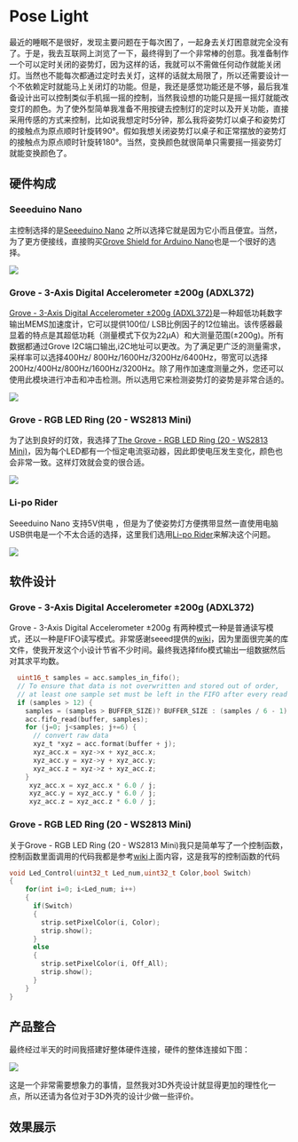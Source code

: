 # Pose Light

最近的睡眠不是很好，发现主要问题在于每次困了，一起身去关灯困意就完全没有了。于是，我去互联网上浏览了一下，最终得到了一个非常棒的创意。我准备制作一个可以定时关闭的姿势灯，因为这样的话，我就可以不需做任何动作就能关闭灯。当然也不能每次都通过定时去关灯，这样的话就太局限了，所以还需要设计一个不依赖定时就能马上关闭灯的功能。但是，我还是感觉功能还是不够，最后我准备设计出可以控制类似手机摇一摇的控制，当然我设想的功能只是摇一摇灯就能改变灯的颜色。为了使外型简单我准备不用按键去控制灯的定时以及开关功能，直接采用传感的方式来控制，比如说我想定时5分钟，那么我将姿势灯以桌子和姿势灯的接触点为原点顺时针旋转90°。假如我想关闭姿势灯以桌子和正常摆放的姿势灯的接触点为原点顺时针旋转180°。当然，变换颜色就很简单只需要摇一摇姿势灯就能变换颜色了。

## 硬件构成

### Seeeduino Nano

主控制选择的是[Seeeduino Nano](https://www.seeedstudio.com/Seeeduino-Nano-p-4111.html) 之所以选择它就是因为它小而且便宜。当然，为了更方便接线，直接购买[Grove Shield for Arduino Nano](https://www.seeedstudio.com/Grove-Shield-for-Arduino-Nano-p-4112.html)也是一个很好的选择。

![](https://github.com/hansonCc/Arduino/raw/master/pose_light/DOC/Grove%20Shield%20for%20Arduino%20Nano.png)

### Grove - 3-Axis Digital Accelerometer ±200g (ADXL372)

[Grove - 3-Axis Digital Accelerometer ±200g (ADXL372)](https://www.seeedstudio.com/Grove-3-Axis-Digital-Accelerometer-200g-ADXL372-p-4003.html)是一种超低功耗数字输出MEMS加速度计，它可以提供100位/ LSB比例因子的12位输出。该传感器最显着的特点是其超低功耗（测量模式下仅为22μA）和大测量范围(±200g)。所有数据都通过Grove I2C端口输出,i2C地址可以更改。为了满足更广泛的测量需求，采样率可以选择400Hz/ 800Hz/1600Hz/3200Hz/6400Hz，带宽可以选择200Hz/400Hz/800Hz/1600Hz/3200Hz。除了用作加速度测量之外，您还可以使用此模块进行冲击和冲击检测。所以选用它来检测姿势灯的姿势是非常合适的。

![](https://github.com/hansonCc/Arduino/raw/master/pose_light/DOC/3-Axis%20Digital%20Accelerometer.png)

### Grove - RGB LED Ring (20 - WS2813 Mini)

为了达到良好的灯效，我选择了[The Grove - RGB LED Ring (20 - WS2813 Mini)](http://wiki.seeedstudio.com/Grove-LED_ring)，因为每个LED都有一个恒定电流驱动器，因此即使电压发生变化，颜色也会非常一致。这样灯效就会变的很合适。

![](https://github.com/hansonCc/Arduino/raw/master/pose_light/DOC/Grove%20-%20RGB%20LED%20Ring.jpg)

### Li-po Rider

Seeeduino Nano 支持5V供电 ，但是为了使姿势灯方便携带显然一直使用电脑USB供电是一个不太合适的选择，这里我们选用[Li-po Rider](https://www.seeedstudio.com/Li-po-Rider-p-710.html)来解决这个问题。

![](https://github.com/hansonCc/Arduino/raw/master/pose_light/DOC/Li-po%20Rider.jpg)

## 软件设计

### Grove - 3-Axis Digital Accelerometer ±200g (ADXL372)

Grove - 3-Axis Digital Accelerometer ±200g 有两种模式一种是普通读写模式，还以一种是FIFO读写模式。非常感谢seeed提供的[wiki](http://wiki.seeedstudio.com/Grove-3-Axis_Digital_Accelerometer_200g-ADXL372/)，因为里面很完美的库文件，使我开发这个小设计节省不少时间。最终我选择fifo模式输出一组数据然后对其求平均数。

```c
  uint16_t samples = acc.samples_in_fifo();
  // To ensure that data is not overwritten and stored out of order,
  // at least one sample set must be left in the FIFO after every read
  if (samples > 12) {
    samples = (samples > BUFFER_SIZE)? BUFFER_SIZE : (samples / 6 - 1) * 6;
    acc.fifo_read(buffer, samples);
    for (j=0; j<samples; j+=6) {
      // convert raw data
      xyz_t *xyz = acc.format(buffer + j);
      xyz_acc.x = xyz->x + xyz_acc.x;
      xyz_acc.y = xyz->y + xyz_acc.y;
      xyz_acc.z = xyz->z + xyz_acc.z;
    }
     xyz_acc.x = xyz_acc.x * 6.0 / j;
     xyz_acc.y = xyz_acc.y * 6.0 / j;
     xyz_acc.z = xyz_acc.z * 6.0 / j;
```

### Grove - RGB LED Ring (20 - WS2813 Mini)

关于Grove - RGB LED Ring (20 - WS2813 Mini)我只是简单写了一个控制函数，控制函数里面调用的代码我都是参考[wiki](http://wiki.seeedstudio.com/Grove-LED_ring)上面内容，这是我写的控制函数的代码

```c
void Led_Control(uint32_t Led_num,uint32_t Color,bool Switch)
{
    for(int i=0; i<Led_num; i++)
    {
      if(Switch)
      {
        strip.setPixelColor(i, Color);
        strip.show();
      }  
      else
      {
        strip.setPixelColor(i, Off_All);
        strip.show();
      }
    }
}
```

## 产品整合

最终经过半天的时间我搭建好整体硬件连接，硬件的整体连接如下图：

![](https://github.com/hansonCc/Arduino/raw/master/pose_light/DOC/Overall%20connection%20diagram.jpg)

这是一个非常需要想象力的事情，显然我对3D外壳设计就显得更加的理性化一点，所以还请为各位对于3D外壳的设计少做一些评价。


## 效果展示

